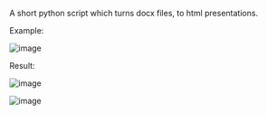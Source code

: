 A short python script which turns docx files, to html presentations.

Example:

![image](https://github.com/user-attachments/assets/66b513c8-7653-4a49-828c-0a461a794493)

Result:

![image](https://github.com/user-attachments/assets/cb1f5147-456c-4c8e-84f8-c4b3b575199c)

![image](https://github.com/user-attachments/assets/577a1440-cea9-40f2-9f6a-9c871c1e3c05)
